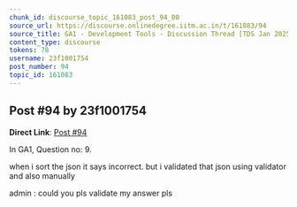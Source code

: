 ```yaml
---
chunk_id: discourse_topic_161083_post_94_00
source_url: https://discourse.onlinedegree.iitm.ac.in/t/161083/94
source_title: GA1 - Development Tools - Discussion Thread [TDS Jan 2025]
content_type: discourse
tokens: 78
username: 23f1001754
post_number: 94
topic_id: 161083
---
```


## Post #94 by 23f1001754

**Direct Link**: [Post #94](https://discourse.onlinedegree.iitm.ac.in/t/161083/94)

In GA1, Question no: 9.

when i sort the json it says incorrect. but i validated that json using validator and also manually

admin : could you pls validate my answer pls
